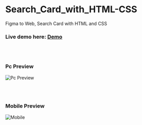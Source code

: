 # Search_Card_with_HTML-CSS
Figma to Web, Search Card with HTML and CSS

### Live demo here: <a href="https://adrianrafi.github.io/Search_Card_with_HTML-CSS/">Demo</a>
<br>
<br>


### Pc Preview
![Pc Preview](https://github.com/AdrianRafi/Search_Card_with_HTML-CSS/assets/151396248/bd322b6f-c503-4084-9798-73ba7243ef83)

<br><br>
### Mobile Preview
![Mobile](https://github.com/AdrianRafi/Search_Card_with_HTML-CSS/assets/151396248/0da233ee-389b-48fa-ad3f-e8bfb54d1f18)





